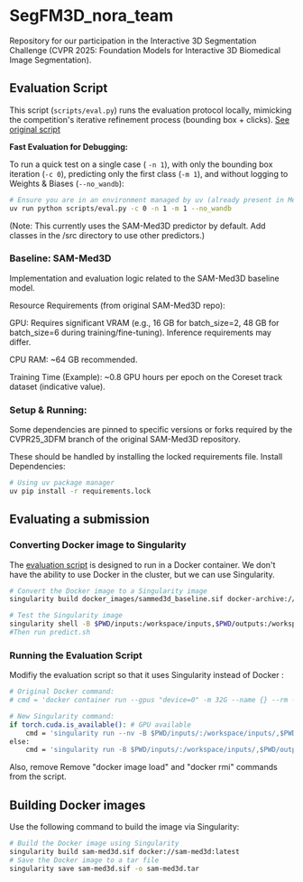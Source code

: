 # SegFM3D_nora_team

Repository for our participation in the Interactive 3D Segmentation Challenge (CVPR 2025: Foundation Models for Interactive 3D Biomedical Image Segmentation).

## Evaluation Script

This script (`scripts/eval.py`) runs the evaluation protocol locally, mimicking the competition's iterative refinement process (bounding box + clicks). [See original script](https://github.com/JunMa11/CVPR-MedSegFMCompetition/blob/main/CVPR25_iter_eval.py)

**Fast Evaluation for Debugging:**

To run a quick test on a single case ( `-n 1`), with only the bounding box iteration (`-c 0`), predicting only the first class (`-m 1`), and without logging to Weights & Biases (`--no_wandb`):

```bash
# Ensure you are in an environment managed by uv (already present in Meta's workspace : /work/dlclarge2/ndirt-SegFM3D )
uv run python scripts/eval.py -c 0 -n 1 -m 1 --no_wandb
```

(Note: This currently uses the SAM-Med3D predictor by default. Add classes in the /src directory to use other predictors.)

### Baseline: SAM-Med3D

Implementation and evaluation logic related to the SAM-Med3D baseline model.

Resource Requirements (from original SAM-Med3D repo):

GPU: Requires significant VRAM (e.g., 16 GB for batch_size=2, 48 GB for batch_size=6 during training/fine-tuning). Inference requirements may differ.

CPU RAM: ~64 GB recommended.

Training Time (Example): ~0.8 GPU hours per epoch on the Coreset track dataset (indicative value).



### Setup & Running:

Some dependencies are pinned to specific versions or forks required by the CVPR25_3DFM branch of the original SAM-Med3D repository.

These should be handled by installing the locked requirements file.
Install Dependencies:

```bash
# Using uv package manager
uv pip install -r requirements.lock
```

## Evaluating a submission
### Converting Docker image to Singularity
The [evaluation script](CVPR-MedSegFMCompetition/CVPR25_iter_eval.py) is designed to run in a Docker container. We don't have the ability to use Docker in the cluster, but we can use Singularity. 

```bash
# Convert the Docker image to a Singularity image
singularity build docker_images/sammed3d_baseline.sif docker-archive://docker_images/sammed3d_baseline.tar

# Test the Singularity image
singularity shell -B $PWD/inputs:/workspace/inputs,$PWD/outputs:/workspace/outputs sammed3d_baseline.sif
#Then run predict.sh
```

### Running the Evaluation Script
Modifiy the evaluation script so that it uses Singularity instead of Docker :
```bash
# Original Docker command:
# cmd = 'docker container run --gpus "device=0" -m 32G --name {} --rm -v $PWD/inputs/:/workspace/inputs/ -v $PWD/outputs/:/workspace/outputs/ {}:latest /bin/bash -c "sh predict.sh" '.format(teamname, teamname)

# New Singularity command:
if torch.cuda.is_available(): # GPU available
    cmd = 'singularity run --nv -B $PWD/inputs/:/workspace/inputs/,$PWD/outputs/:/workspace/outputs/ {}.sif /bin/bash -c "sh predict.sh"'.format(teamname)
else:
    cmd = 'singularity run -B $PWD/inputs/:/workspace/inputs/,$PWD/outputs/:/workspace/outputs/ {}.sif /bin/bash -c "sh predict.sh"'.format(teamname)
```
Also, remove Remove "docker image load" and "docker rmi" commands from the script.

## Building Docker images

Use the following command to build the image via Singularity:

```bash
# Build the Docker image using Singularity
singularity build sam-med3d.sif docker://sam-med3d:latest
# Save the Docker image to a tar file
singularity save sam-med3d.sif -o sam-med3d.tar
```